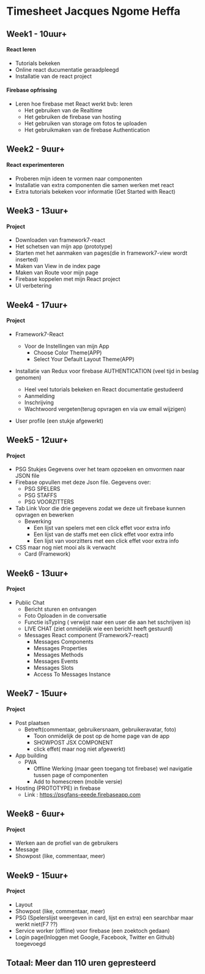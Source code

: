 # Timesheet Jacques Ngome Heffa
## Week1 - 10uur+ 
#### React leren
  - Tutorials bekeken
  - Online react ducumentatie geraadpleegd
  - Installatie van de react project
#### Firebase opfrissing
  - Leren hoe firebase met React werkt bvb: leren
    - Het gebruiken van de Realtime
    - Het gebruiken de firebase van hosting 
    - Het gebruiken van storage om fotos te uploaden
    - Het gebruikmaken van de firebase Authentication


## Week2 - 9uur+
#### React experimenteren
- Proberen mijn ideen te vormen naar componenten
- Installatie van extra componenten die samen werken met react 
- Extra tutorials bekeken voor informatie (Get Started with React)


## Week3 - 13uur+
#### Project 
- Downloaden van framework7-react 
- Het schetsen van mijn app (prototype)
- Starten met het aanmaken van pages(die in framework7-view wordt inserted)
- Maken van View in de index page
- Maken van Route voor mijn page 
- Firebase koppelen met mijn React project
- UI verbetering
 

## Week4 - 17uur+
#### Project
- Framework7-React 
  - Voor de Instellingen van mijn App
    - Choose Color Theme(APP)
    - Select Your Default Layout Theme(APP)
    
- Installatie van Redux voor firebase AUTHENTICATION (veel tijd in beslag genomen)
  - Heel veel tutorials bekeken en React documentatie gestudeerd
  - Aanmelding
  - Inschrijving
  - Wachtwoord vergeten(terug opvragen en via uw email wijzigen)
- User profile (een stukje afgewerkt)

## Week5 - 12uur+
#### Project
- PSG Stukjes Gegevens over het team opzoeken en omvormen naar JSON file
- Firebase opvullen met deze Json file. Gegevens over:
  - PSG SPELERS
  - PSG STAFFS
  - PSG VOORZITTERS
- Tab Link Voor die drie gegevens zodat we deze uit firebase kunnen opvragen en bewerken
  - Bewerking
    - Een lijst van spelers met een click effet voor extra info
    - Een lijst van de staffs met een click effet voor extra info
    - Een lijst van voorzitters met een click effet voor extra info
- CSS maar nog niet mooi als ik verwacht 
  - Card (Framework)

## Week6 - 13uur+
#### Project
- Public Chat 
  - Bericht sturen en ontvangen
  - Foto Oploaden in de conversatie
  - Functie isTyping ( verwijst naar een user die aan het sschrijven is)
  - LIVE CHAT (ziet onmidelijk wie een bericht heeft gestuurd)
  - Messages React component (Framework7-react)
     - Messages Components
     - Messages Properties
     - Messages Methods
     - Messages Events
     - Messages Slots
     - Access To Messages Instance
  
## Week7 - 15uur+
#### Project
- Post plaatsen
  - Betreft(commentaar, gebruikersnaam, gebruikeravatar, foto)
    - Toon onmidelijk de post op de home page van de app
    - SHOWPOST JSX COMPONENT
    - click effet( maar nog niet afgewerkt)
 - App building
   - PWA
      - Offline Werking (maar geen toegang tot firebase) wel navigatie tussen page of componenten
      - Add to homescreen (mobile versie)
 - Hosting (PROTOTYPE) in firebase
   - Link : https://psgfans-eeede.firebaseapp.com
   
## Week8 - 6uur+
#### Project
- Werken aan de profiel van de gebruikers
- Message
- Showpost (like, commentaar, meer)

## Week9 - 15uur+
#### Project
- Layout
- Showpost (like, commentaar, meer)
- PSG (Spelerslijst weergeven in card, lijst en extra) een searchbar maar werkt niet(F7 ??)
- Service worker (offline) voor firebase (een zoektoch gedaan)
- Login page(Inloggen met Google, Facebook, Twitter en Github) toegevoegd

## Totaal: Meer dan 110 uren gepresteerd
